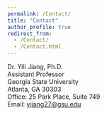 ```yaml
---
permalink: /Contact/
title: "Contact"
author_profile: true
redirect_from: 
  - /Contact/
  - /Contact.html
---
```


Dr. Yili Jiang, Ph.D.  
Assistant Professor  
Georgia State University  
Atlanta, GA 30303  
Office: 25 Park Place, Suite 749  
Email: yjiang27@gsu.edu  
